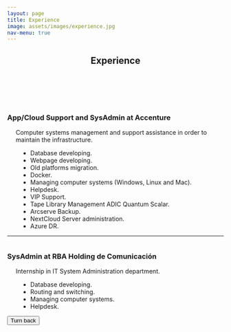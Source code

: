```yaml
---
layout: page
title: Experience
image: assets/images/experience.jpg
nav-menu: true
---
```


<!-- Main -->
<div id="main" class="alt">

<!-- Experience -->
<section id="one">
	<div class="inner">
		<header class="major">
			<h1>Experience</h1>
		</header>
		<br>

<!-- Content -->
<!-- Accenture -->
<div class="10u 12u$(small)">
<p style="margin-left: 400px"><span class="image right"><img src="{% link assets/images/logoaccenture.png %}" alt="" /></span></p>
		<p>
		<h3>App/Cloud Support and SysAdmin at Accenture</h3>
		<p style="margin-left: 20px">Computer systems management and support assistance in order to maintain the infrastructure. 
		</p>
		</p>
		<ul style="margin-left: 30px">
			<li>Database developing.</li>
			<li>Webpage developing.</li>
			<li>Old platforms migration.</li>
			<li>Docker.</li>
			<li>Managing computer systems (Windows, Linux and Mac).</li>
			<li>Helpdesk.</li>
			<li>VIP Support.</li>
			<li>Tape Library Management ADIC Quantum Scalar.</li>
			<li>Arcserve Backup.</li>
			<li>NextCloud Server administration.</li>
			<li>Azure DR.</li>
		</ul>
</div>
<!-- End Accenture -->
<hr>

<!-- Internship Description -->
<div class="10u 12u$(small)">
<p style="margin-left: 400px"><span class="image right"><img src="{% link assets/images/rba.png %}" alt="" /></span>
		<h3>SysAdmin at RBA Holding de Comunicación</h3>
		<p style="margin-left: 20px">Internship in IT System Administration department.</p>
		<ul style="margin-left: 30px">
			<li>Database developing.</li>
			<li>Routing and switching.</li>
			<li>Managing computer systems.</li>
			<li>Helpdesk.</li>
		</ul>
		</p>
</div>
<!-- End Internship Description -->

<!-- Turn back button -->
<div>
  <input class="back" type="button" name="turn" value="Turn back" onclick="history.back()"/>
</div>
<!-- End turn back button -->